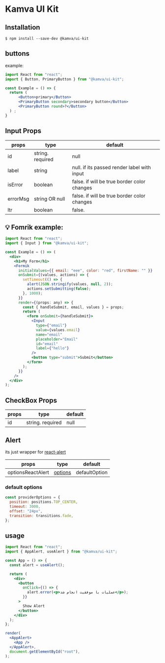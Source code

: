 # Kamva UI Kit

## Installation

```
$ npm install --save-dev @kamva/ui-kit
```

## buttons

example:

```jsx
import React from "react";
import { Button, PrimaryButton } from "@kamva/ui-kit";

const Example = () => {
  return (
      <Button>primary</Button>
      <PrimaryButton secondary>secondary button</Button>
      <PrimaryButton round>?</Button>
  ) ;
}
```

## Input Props

| props    | type             | default                                     |
| -------- | ---------------- | ------------------------------------------- |
| id       | string. required | null                                        |
| label    | string           | null. if its passed render label with input |
| isError  | boolean          | false. if will be true border color changes |
| errorMsg | string OR null   | false. if will be true border color changes |
| ltr      | boolean          | false.                                      |

## 💡 Fomrik example:

```jsx
import React from "react";
import { Input } from "@kamva/ui-kit";

const Example = () => (
  <div>
    <h1>My Form</h1>
    <Formik
      initialValues={{ email: "eee", color: "red", firstName: "" }}
      onSubmit={(values, actions) => {
        setTimeout(() => {
          alert(JSON.stringify(values, null, 2));
          actions.setSubmitting(false);
        }, 1000);
      }}
      render={(props: any) => {
        const { handleSubmit, email, values } = props;
        return (
          <form onSubmit={handleSubmit}>
            <Input
              type={"email"}
              value={values.email}
              name="email"
              placeholder="Email"
              id="email"
              label={"hello"}
            />
            <button type="submit">Submit</button>
          </form>
        );
      }}
    />
  </div>
);
```

## CheckBox Props

| props | type             | default |
| ----- | ---------------- | ------- |
| id    | string. required | null    |

## Alert

its just wrapper for [react-alert](https://github.com/schiehll/react-alert#readme)

| props             | type                                                       | default       |
| ----------------- | ---------------------------------------------------------- | ------------- |
| optionsReactAlert | [options](https://github.com/schiehll/react-alert#options) | defaultOption |

### default options

```javascript
const providerOptions = {
  position: positions.TOP_CENTER,
  timeout: 3000,
  offset: "24px",
  transition: transitions.fade,
};
```

## usage

```jsx
import React from "react";
import { AppAlert, useAlert } from "@kamva/ui-kit";

const App = () => {
  const alert = useAlert();

  return (
    <div>
      <button
        onClick={() => {
          alert.error(<p>عملیات با موفقیت انجام شد</p>);
        }}
      >
        Show Alert
      </button>
    </div>
  );
};

render(
  <AppAlert>
    <App />
  </AppAlert>,
  document.getElementById("root"),
);
```
